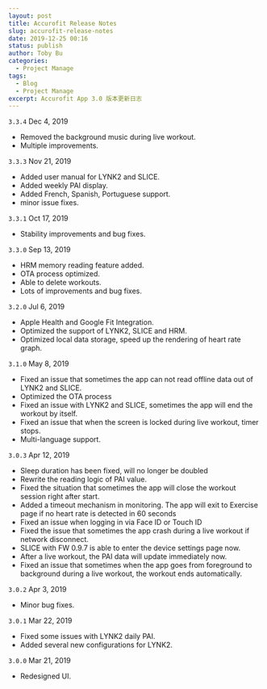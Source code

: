 ```yaml
---
layout: post
title: Accurofit Release Notes
slug: accurofit-release-notes
date: 2019-12-25 00:16
status: publish
author: Toby Bu
categories: 
  - Project Manage
tags: 
  - Blog
  - Project Manage
excerpt: Accurofit App 3.0 版本更新日志
---
```




`3.3.4` Dec 4, 2019
- Removed the background music during live workout.
- Multiple improvements.

`3.3.3` Nov 21, 2019 
- Added user manual for LYNK2 and SLICE.
- Added weekly PAI display.
- Added French, Spanish, Portuguese support.
- minor issue fixes.

`3.3.1` Oct 17, 2019 
- Stability improvements and bug fixes.

`3.3.0` Sep 13, 2019 
- HRM memory reading feature added.
- OTA process optimized.
- Able to delete workouts.
- Lots of improvements and bug fixes.

`3.2.0` Jul 6, 2019
- Apple Health and Google Fit Integration.
- Optimized the support of LYNK2, SLICE and HRM.
- Optimized local data storage, speed up the rendering of heart rate graph.

`3.1.0` May 8, 2019
- Fixed an issue that sometimes the app can not read offline data out of LYNK2 and SLICE.
- Optimized the OTA process
- Fixed an issue with LYNK2 and SLICE, sometimes the app will end the workout by itself.
- Fixed an issue that when the screen is locked during live workout, timer stops.
- Multi-language support.

`3.0.3` Apr 12, 2019
- Sleep duration has been fixed, will no longer be doubled
- Rewrite the reading logic of PAI value.
- Fixed the situation that sometimes the app will close the workout session right after start.
- Added a timeout mechanism in monitoring. The app will exit to Exercise page if no heart rate is detected in 60 seconds
- Fixed an issue when logging in via Face ID or Touch ID
- Fixed the issue that sometimes the app crash during a live workout if network disconnect.
- SLICE with FW 0.9.7 is able to enter the device settings page now.
- After a live workout, the PAI data will update immediately now.
- Fixed an issue that sometimes when the app goes from foreground to background during a live workout, the workout ends automatically.

`3.0.2` Apr 3, 2019
- Minor bug fixes.

`3.0.1` Mar 22, 2019
- Fixed some issues with LYNK2 daily PAI.
- Added several new configurations for LYNK2.

`3.0.0` Mar 21, 2019
- Redesigned UI.
